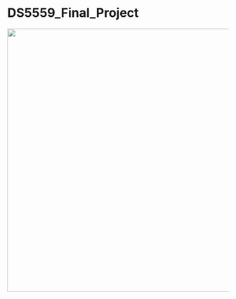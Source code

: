 # DS5559_Final_Project
<p align="center">
  <img src="https://github.com/zhang90s/DS5559_Final_Project/blob/master/readme.png" width="600" height="600 title="hover text">
</p>
